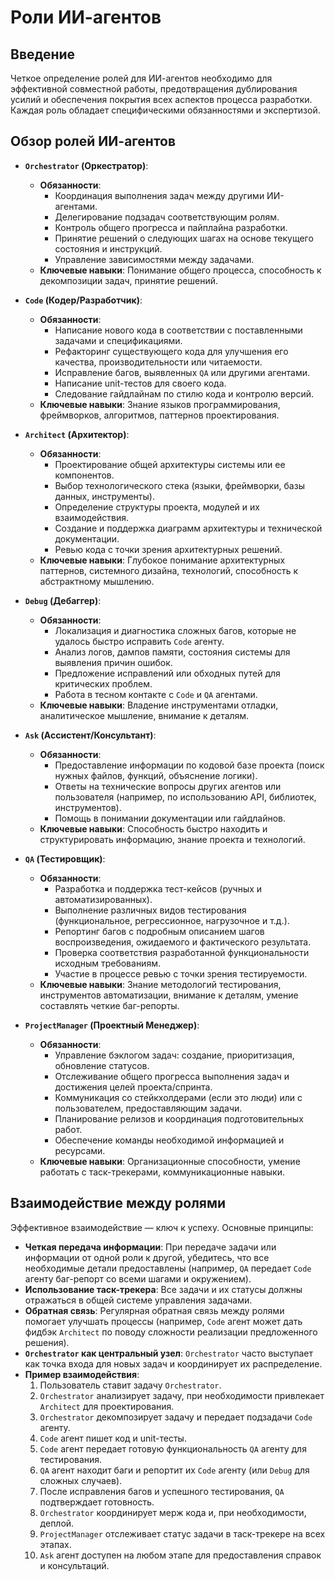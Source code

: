 # Роли ИИ-агентов

## Введение
Четкое определение ролей для ИИ-агентов необходимо для эффективной совместной работы, предотвращения дублирования усилий и обеспечения покрытия всех аспектов процесса разработки. Каждая роль обладает специфическими обязанностями и экспертизой.

## Обзор ролей ИИ-агентов

*   **`Orchestrator` (Оркестратор)**:
    *   **Обязанности**:
        *   Координация выполнения задач между другими ИИ-агентами.
        *   Делегирование подзадач соответствующим ролям.
        *   Контроль общего прогресса и пайплайна разработки.
        *   Принятие решений о следующих шагах на основе текущего состояния и инструкций.
        *   Управление зависимостями между задачами.
    *   **Ключевые навыки**: Понимание общего процесса, способность к декомпозиции задач, принятие решений.

*   **`Code` (Кодер/Разработчик)**:
    *   **Обязанности**:
        *   Написание нового кода в соответствии с поставленными задачами и спецификациями.
        *   Рефакторинг существующего кода для улучшения его качества, производительности или читаемости.
        *   Исправление багов, выявленных `QA` или другими агентами.
        *   Написание unit-тестов для своего кода.
        *   Следование гайдлайнам по стилю кода и контролю версий.
    *   **Ключевые навыки**: Знание языков программирования, фреймворков, алгоритмов, паттернов проектирования.

*   **`Architect` (Архитектор)**:
    *   **Обязанности**:
        *   Проектирование общей архитектуры системы или ее компонентов.
        *   Выбор технологического стека (языки, фреймворки, базы данных, инструменты).
        *   Определение структуры проекта, модулей и их взаимодействия.
        *   Создание и поддержка диаграмм архитектуры и технической документации.
        *   Ревью кода с точки зрения архитектурных решений.
    *   **Ключевые навыки**: Глубокое понимание архитектурных паттернов, системного дизайна, технологий, способность к абстрактному мышлению.

*   **`Debug` (Дебаггер)**:
    *   **Обязанности**:
        *   Локализация и диагностика сложных багов, которые не удалось быстро исправить `Code` агенту.
        *   Анализ логов, дампов памяти, состояния системы для выявления причин ошибок.
        *   Предложение исправлений или обходных путей для критических проблем.
        *   Работа в тесном контакте с `Code` и `QA` агентами.
    *   **Ключевые навыки**: Владение инструментами отладки, аналитическое мышление, внимание к деталям.

*   **`Ask` (Ассистент/Консультант)**:
    *   **Обязанности**:
        *   Предоставление информации по кодовой базе проекта (поиск нужных файлов, функций, объяснение логики).
        *   Ответы на технические вопросы других агентов или пользователя (например, по использованию API, библиотек, инструментов).
        *   Помощь в понимании документации или гайдлайнов.
    *   **Ключевые навыки**: Способность быстро находить и структурировать информацию, знание проекта и технологий.

*   **`QA` (Тестировщик)**:
    *   **Обязанности**:
        *   Разработка и поддержка тест-кейсов (ручных и автоматизированных).
        *   Выполнение различных видов тестирования (функциональное, регрессионное, нагрузочное и т.д.).
        *   Репортинг багов с подробным описанием шагов воспроизведения, ожидаемого и фактического результата.
        *   Проверка соответствия разработанной функциональности исходным требованиям.
        *   Участие в процессе ревью с точки зрения тестируемости.
    *   **Ключевые навыки**: Знание методологий тестирования, инструментов автоматизации, внимание к деталям, умение составлять четкие баг-репорты.

*   **`ProjectManager` (Проектный Менеджер)**:
    *   **Обязанности**:
        *   Управление бэклогом задач: создание, приоритизация, обновление статусов.
        *   Отслеживание общего прогресса выполнения задач и достижения целей проекта/спринта.
        *   Коммуникация со стейкхолдерами (если это люди) или с пользователем, предоставляющим задачи.
        *   Планирование релизов и координация подготовительных работ.
        *   Обеспечение команды необходимой информацией и ресурсами.
    *   **Ключевые навыки**: Организационные способности, умение работать с таск-трекерами, коммуникационные навыки.

## Взаимодействие между ролями
Эффективное взаимодействие — ключ к успеху. Основные принципы:
*   **Четкая передача информации**: При передаче задачи или информации от одной роли к другой, убедитесь, что все необходимые детали предоставлены (например, `QA` передает `Code` агенту баг-репорт со всеми шагами и окружением).
*   **Использование таск-трекера**: Все задачи и их статусы должны отражаться в общей системе управления задачами.
*   **Обратная связь**: Регулярная обратная связь между ролями помогает улучшать процессы (например, `Code` агент может дать фидбэк `Architect` по поводу сложности реализации предложенного решения).
*   **`Orchestrator` как центральный узел**: `Orchestrator` часто выступает как точка входа для новых задач и координирует их распределение.
*   **Пример взаимодействия**:
    1.  Пользователь ставит задачу `Orchestrator`.
    2.  `Orchestrator` анализирует задачу, при необходимости привлекает `Architect` для проектирования.
    3.  `Orchestrator` декомпозирует задачу и передает подзадачи `Code` агенту.
    4.  `Code` агент пишет код и unit-тесты.
    5.  `Code` агент передает готовую функциональность `QA` агенту для тестирования.
    6.  `QA` агент находит баги и репортит их `Code` агенту (или `Debug` для сложных случаев).
    7.  После исправления багов и успешного тестирования, `QA` подтверждает готовность.
    8.  `Orchestrator` координирует мерж кода и, при необходимости, деплой.
    9.  `ProjectManager` отслеживает статус задачи в таск-трекере на всех этапах.
    10. `Ask` агент доступен на любом этапе для предоставления справок и консультаций.